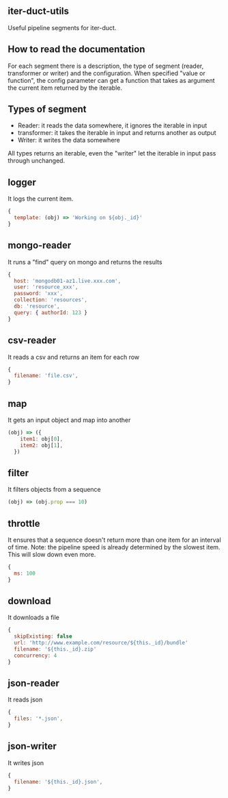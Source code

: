 iter-duct-utils
---------------
Useful pipeline segments for iter-duct.

How to read the documentation
-----------------------------
For each segment there is a description, the type of segment (reader, transformer or writer) and the configuration.
When specified "value or function", the config parameter can get a function that takes as argument the current item returned by the iterable.

Types of segment
----------------
* Reader: it reads the data somewhere, it ignores the iterable in input
* transformer: it takes the iterable in input and returns another as output
* Writer: it writes the data somewhere

All types returns an iterable, even the "writer" let the iterable in input pass through unchanged.

logger
------
It logs the current item.
```js
{
  template: (obj) => 'Working on ${obj._id}'
}
```

mongo-reader
------------
It runs a "find" query on mongo and returns the results
```js
{
  host: 'mongodb01-az1.live.xxx.com',
  user: 'resource_xxx',
  password: 'xxx',
  collection: 'resources',
  db: 'resource',
  query: { authorId: 123 }
}
```

csv-reader
----------
It reads a csv and returns an item for each row
```js
{
  filename: 'file.csv',
}
```

map
---
It gets an input object and map into another
```js
(obj) => ({
    item1: obj[0],
    item2: obj[1],
  })
```

filter
------
It filters objects from a sequence
```js
(obj) => (obj.prop === 10)
```

throttle
--------
It ensures that a sequence doesn't return more than one item for an interval of time.
Note: the pipeline speed is already determined by the slowest item. This will slow down even more.
```js
{
  ms: 100
}
```

download
--------
It downloads a file
```js
{
  skipExisting: false
  url: 'http://www.example.com/resource/${this._id}/bundle'
  filename: '${this._id}.zip'
  concurrency: 4
}
```

json-reader
-----------
It reads json
```js
{
  files: '*.json',
}
```

json-writer
-----------
It writes json
```js
{
  filename: '${this._id}.json',
}
```
